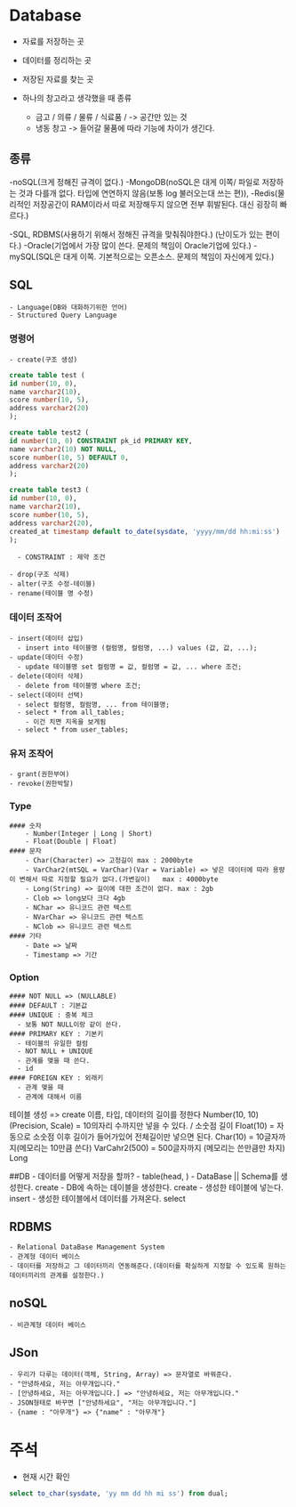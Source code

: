 # Database
- 자료를 저장하는 곳
- 데이터를 정리하는 곳
- 저장된 자료를 찾는 곳

- 하나의 창고라고 생각했을 때 종류
	- 금고 / 의류 / 물류 / 식료품 / -> 공간만 있는 것 
	- 냉동 창고 -> 들어갈 물품에 따라 기능에 차이가 생긴다.

## 종류
-noSQL(크게 정해진 규격이 없다.)
	-MongoDB(noSQL은 대게 이쪽/ 파일로 저장하는 것과 다를개 없다. 타입에 연연하지 않음(보통 log 불러오는대 쓰는 편)), 
	-Redis(물리적인 저장공간이 RAM이라서 따로 저장해두지 않으면 전부 휘발된다. 대신 굉장히 빠르다.)
	
-SQL, RDBMS(사용하기 위해서 정해진 규격을 맞춰줘야한다.)
		   (난이도가 있는 편이다.)
	-Oracle(기업에서 가장 많이 쓴다. 문제의 책임이 Oracle기업에 있다.)
	-mySQL(SQL은 대게 이쪽. 기본적으로는 오픈소스. 문제의 책임이 자신에게 있다.)
	
## SQL
	- Language(DB와 대화하기위한 언어)
	- Structured Query Language
### 명령어	
	- create(구조 생성)
```sql
create table test (
id number(10, 0),
name varchar2(10),
score number(10, 5),
address varchar2(20)
);

create table test2 (
id number(10, 0) CONSTRAINT pk_id PRIMARY KEY,
name varchar2(10) NOT NULL,
score number(10, 5) DEFAULT 0,
address varchar2(20)
);

create table test3 (
id number(10, 0),
name varchar2(10),
score number(10, 5),
address varchar2(20),
created_at timestamp default to_date(sysdate, 'yyyy/mm/dd hh:mi:ss')
);
```
      - CONSTRAINT : 제약 조건

	- drop(구조 삭제)
	- alter(구조 수정-테이블)
	- rename(테이블 명 수정)
	
### 데이터 조작어
	- insert(데이터 삽입)
	  - insert into 테이블명 (컬럼명, 컬럼명, ...) values (값, 값, ...);
	- update(데이터 수정)
	  - update 테이블명 set 컬럼명 = 값, 컬럼명 = 값, ... where 조건;
	- delete(데이터 삭제)
	  - delete from 테이블명 where 조건;
	- select(데이터 선택)
	  - select 컬럼명, 컬럼명, ... from 테이블명;
	  - select * from all_tables; 
	    - 이건 치면 지옥을 보게됨
	  - select * from user_tables;
	
### 유저 조작어
	- grant(권한부여)
	- revoke(권한박탈)

### Type
	#### 숫자
		- Number(Integer | Long | Short)
		- Float(Double | Float)
	#### 문자
		- Char(Character) => 고정길이 max : 2000byte
		- VarChar2(mtSQL = VarChar)(Var = Variable) => 넣은 데이터에 따라 용량이 변해서 따로 지정할 필요가 없다.(가변길이)   max : 4000byte                                                                                                                                                                                                                                                                                                                                                                                                                          
		- Long(String) => 길이에 대한 조건이 없다. max : 2gb
		- Clob => long보다 크다 4gb
		- NChar => 유니코드 관련 텍스트 
		- NVarChar => 유니코드 관련 텍스트
		- NClob => 유니코드 관련 텍스트
	#### 기타
		- Date => 날짜
		- Timestamp => 기간

### Option
	#### NOT NULL => (NULLABLE)
	#### DEFAULT : 기본값
	#### UNIQUE : 중복 체크
	  - 보통 NOT NULL이랑 같이 쓴다. 
	#### PRIMARY KEY : 기본키
	  - 테이블의 유일한 컬럼
	  - NOT NULL + UNIQUE
	  - 관계를 맺을 때 쓴다.
	  - id
	#### FOREIGN KEY : 외래키
	  - 관계 맺을 때
	  - 관계에 대해서 이름
	
	
테이블 생성 => create
이름, 타입, 데이터의 길이를 정한다
Number(10, 10)(Precision, Scale) = 10의자리 수까지만 넣을 수 있다. / 소숫점 길이
Float(10) = 자동으로 소숫점 이후 길이가 들어가있어 전체길이만 넣으면 된다.
Char(10) = 10글자까지(메모리는 10만큼 쓴다)
VarCahr2(500) = 500글자까지 (메모리는 쓴만큼만 차지)
Long 
	
##DB
	- 데이터를 어떻게 저장을 할까?
	- table(head, )
	- DataBase || Schema를 생성한다. create
	- DB에 속하는 데이블을 생성한다. create
	- 생성한 테이블에 넣는다. insert
	- 생성한 테이블에서 데이터를 가져온다. select


## RDBMS
	- Relational DataBase Management System
	- 관계형 데이터 베이스
	- 데이터를 저장하고 그 데이터끼리 연동해준다.(데이터를 확실하게 지정할 수 있도록 원하는 데이터끼리의 관계를 설정한다.)
	
## noSQL
	- 비관계형 데이터 베이스
	
## JSon
	- 우리가 다루는 데이터(객체, String, Array) => 문자열로 바꿔준다.
	- "안녕하세요, 저는 아무개입니다."
	- [안녕하세요, 저는 아무개입니다.] => "안녕하세요, 저는 아무개입니다."
	- JSON형태로 바꾸면 ["안녕하세요", "저는 아무개입니다."]
	- {name : "아무개"} => {"name" : "아무개"}
	
	
# 주석
- 현재 시간 확인
``` sql
select to_char(sysdate, 'yy mm dd hh mi ss') from dual;
```